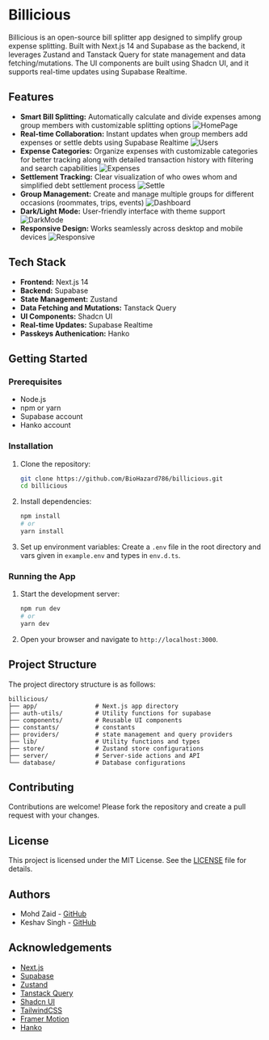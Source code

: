 # Billicious

Billicious is an open-source bill splitter app designed to simplify group expense splitting. Built with Next.js 14 and Supabase as the backend, it leverages Zustand and Tanstack Query for state management and data fetching/mutations. The UI components are built using Shadcn UI, and it supports real-time updates using Supabase Realtime.

## Features

- **Smart Bill Splitting:** Automatically calculate and divide expenses among group members with customizable splitting options
  ![HomePage](./mockups/Screenshot%202024-12-08%20at%2011.24.41 PM.png)
- **Real-time Collaboration:** Instant updates when group members add expenses or settle debts using Supabase Realtime
  ![Users](./mockups/Screenshot%202024-12-08%20at%2010.16.12 PM.png)
- **Expense Categories:** Organize expenses with customizable categories for better tracking along with detailed transaction history with filtering and search capabilities
  ![Expenses](./mockups/Screenshot%202024-12-08%20at%2011.25.08 PM.png)
- **Settlement Tracking:** Clear visualization of who owes whom and simplified debt settlement process
  ![Settle](./mockups/Screenshot%202024-12-08%20at%2011.24.46 PM.png)
- **Group Management:** Create and manage multiple groups for different occasions (roommates, trips, events)
  ![Dashboard](./mockups/Screenshot%202024-12-08%20at%2011.32.19 PM.png)
- **Dark/Light Mode:** User-friendly interface with theme support
  ![DarkMode](./mockups/Screenshot%202024-12-08%20at%2010.19.48 PM.png)
- **Responsive Design:** Works seamlessly across desktop and mobile devices
  ![Responsive](./mockups/Screenshot%202024-12-08%20at%2011.35.36 PM.png)

## Tech Stack

- **Frontend:** Next.js 14
- **Backend:** Supabase
- **State Management:** Zustand
- **Data Fetching and Mutations:** Tanstack Query
- **UI Components:** Shadcn UI
- **Real-time Updates:** Supabase Realtime
- **Passkeys Authenication:** Hanko

## Getting Started

### Prerequisites

- Node.js
- npm or yarn
- Supabase account
- Hanko account

### Installation

1. Clone the repository:

   ```bash
   git clone https://github.com/BioHazard786/billicious.git
   cd billicious
   ```

2. Install dependencies:

   ```bash
   npm install
   # or
   yarn install
   ```

3. Set up environment variables:
   Create a `.env` file in the root directory and vars given in `example.env` and types in `env.d.ts`.

### Running the App

1. Start the development server:

   ```bash
   npm run dev
   # or
   yarn dev
   ```

2. Open your browser and navigate to `http://localhost:3000`.

## Project Structure

The project directory structure is as follows:

```
billicious/
├── app/                # Next.js app directory
├── auth-utils/         # Utility functions for supabase
├── components/         # Reusable UI components
├── constants/          # constants
├── providers/          # state management and query providers
├── lib/                # Utility functions and types
├── store/              # Zustand store configurations
├── server/             # Server-side actions and API
└── database/           # Database configurations
```

## Contributing

Contributions are welcome! Please fork the repository and create a pull request with your changes.

## License

This project is licensed under the MIT License. See the [LICENSE](LICENSE) file for details.

## Authors

- Mohd Zaid - [GitHub](https://github.com/BioHazard786)
- Keshav Singh - [GitHub](https://github.com/K0DEL)

## Acknowledgements

- [Next.js](https://nextjs.org/)
- [Supabase](https://supabase.com/)
- [Zustand](https://github.com/pmndrs/zustand)
- [Tanstack Query](https://tanstack.com/query/latest)
- [Shadcn UI](https://ui.shadcn.com/)
- [TailwindCSS](https://tailwindcss.com/)
- [Framer Motion](https://motion.dev/)
- [Hanko](https://www.hanko.io/)
